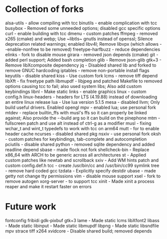 # Collection of forks

alsa-utils - allow compiling with tcc
binutils - enable complication with tcc
busybox - Removed some unneeded options; disabled gcc specific options
curl - enable building with tcc
dmenu - custom patches
ffmpeg - removed x265 (cmake) and webp; Use ~libtls~ gnutls instead of openssl; Silence deprecation related warnings; enabled libv4l; Remove libvpx (which allows --enable-nonfree to be removed)
freetype-harfbuzz - reduce dependencies
elinks - fork to disable mouse
girara - removed json depends (cmake)
git - added perl support; Added bash completion
glib - Remove json-glib
gtk+3 - Remove libXcomposite dependency
jq - Disabled shared lib and forked to remove GNUC hardcoding
iptables - remove non-portable install flags
keyutils - disable shared
kiss - Use custom fork
lcms - remove tiff depend
libXft - fix freetype path
libmupdf - libjpeg and patched Makefile to removed options causing tcc to fail; also used system libs; Also add custom keybindings
libnl - Make static
links - enable graphics
linux - custom config.h
linux-headers - headers for LTS (4.19.88) instead of downloading an entire linux release
lua     - Use lua version 5.1.5
mesa - disabled llvm; Only build useful drivers. Enabled opengl
mpv - enabled lua; use personal fork
mtdev - replace builtin_ffs with musl's ffs so it can properly be linked against; Also provide the --build arg so it can build on the pinephone
mtm - fullscreen patch and use alt instead of ctrl-g as a modifier
musl - fixing wchar_t and wint_t typedefs to work with tcc on arm64
mutt - for to enable header cache
ncurses - disabled shared pkg
nsxiv - use personal fork
oksh - custom patches for keybindings, tab-complete and autocompletion
pciutils - disable shared
python - removed sqlite dependency and added readline depend
sbase - made flock not fork
shellcheck-bin - Replace x86_64 with ARCH to be generic across all architectures
st - Applied custom patches like newtab and scrollback
sxiv - Add WM hints patch and custom config.def.h
tcc - create /usr/bin/cc and /usr/bin/cc99 symlink
tree - remove hard coded gcc
tzdata - Explicitly specify destdir
ubase - made getty not change tty permissions
vim - disable mouse support
xsel - fork to remove autogen
xorg-server - to support tcc
xinit - Made xinit a process reaper and make it restart faster on errors

# Future work
fontconfig
fribidi
gdk-pixbuf
gtk+3
lame - Made static
lcms
libXfont2
libass - Made static
libinput - Made static
libmupdf
libpng - Made static
libsndfile
mpv
strace
tiff
x264
xvidcore - Disable shared build; removed depends
